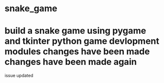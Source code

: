 # snake_game
build a snake game using pygame and tkinter python game devlopment modules
changes have been made
changes have been made again
=======
issue updated

